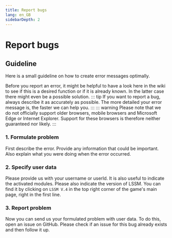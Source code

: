 ```yaml
---
title: Report bugs
lang: en_GB
sidebarDepth: 2
---
```


# Report bugs

## Guideline
Here is a small guideline on how to create error messages optimally.

Before you report an error, it might be helpful to have a look here in the wiki to see if this is a desired function or if it is already known. In the latter case there might even be a possible solution.
::: tip
If you want to report a bug, always describe it as accurately as possible. The more detailed your error message is, the faster we can help you.
:::
::: warning
Please note that we do not officially support older browsers, mobile browsers and Microsoft Edge or Internet Explorer. Support for these browsers is therefore neither guaranteed nor likely.
:::

### 1. Formulate problem
First describe the error. Provide any information that could be important. Also explain what you were doing when the error occurred.

### 2. Specify user data
Please provide us with your username or userId. It is also useful to indicate the activated modules. Please also indicate the version of LSSM. You can find it by clicking on `LSSM V.4` in the top right corner of the game's main page, right in the first line.

### 3. Report problem
Now you can send us your formulated problem with user data. To do this, open an issue on <a :href="$themeConfig.variables.github + '/issues'" target="_blank">GitHub</a>. Please check if an issue for this bug already exists and then follow it up.
